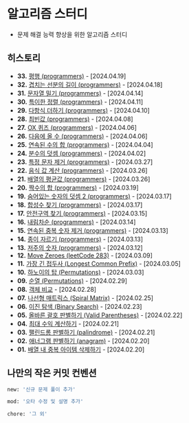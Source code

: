 # 알고리즘 스터디
- 문제 해결 능력 향상을 위한 알고리즘 스터디

## 히스토리
- **33.** [평행 (programmers)](https://github.com/logwaves/algorithms/blob/main/33/index.js) - [2024.04.19]
- **32.** [겹치는 선분의 길이 (programmers)](https://github.com/logwaves/algorithms/blob/main/32/index.js) - [2024.04.18]
- **31.** [문자열 밀기 (programmers)](https://github.com/logwaves/algorithms/blob/main/31/index.js) - [2024.04.14]
- **30.** [특이한 정렬 (programmers)](https://github.com/logwaves/algorithms/blob/main/30/index.js) - [2024.04.11]
- **29.** [다항식 더하기 (programmers)](https://github.com/logwaves/algorithms/blob/main/29/index.js) - [2024.04.10]
- **28.** [최빈값 (programmers)](https://github.com/logwaves/algorithms/blob/main/28/index.js) - [2024.04.08]
- **27.** [OX 퀴즈 (programmers)](https://github.com/logwaves/algorithms/blob/main/27/index.js) - [2024.04.06]
- **26.** [다음에 올 수 (programmers)](https://github.com/logwaves/algorithms/blob/main/26/index.js) - [2024.04.06]
- **25.** [연속된 수의 합 (programmers)](https://github.com/logwaves/algorithms/blob/main/25/index.js) - [2024.04.04]
- **24.** [분수의 덧셈 (programmers)](https://github.com/logwaves/algorithms/blob/main/24/index.js) - [2024.04.02]
- **23.** [특정 문자 제거 (programmers)](https://github.com/logwaves/algorithms/blob/main/23/index.js) - [2024.03.27]
- **22.** [음식 값 계산 (programmers)](https://github.com/logwaves/algorithms/blob/main/22/index.js) - [2024.03.26]
- **21.** [배열의 평균값 (programmers)](https://github.com/logwaves/algorithms/blob/main/21/index.js) - [2024.03.26]
- **20.** [짝수의 합 (programmers)](https://github.com/logwaves/algorithms/blob/main/20/index.js) - [2024.03.19]
- **19.** [숨어있는 숫자의 덧셈 2 (programmers)](https://github.com/logwaves/algorithms/blob/main/19/index.js) - [2024.03.17]
- **18.** [합성수 찾기 (programmers)](https://github.com/logwaves/algorithms/blob/main/18/index.js) - [2024.03.17]
- **17.** [안전구역 찾기 (programmers)](https://github.com/logwaves/algorithms/blob/main/17/index.js) - [2024.03.15]
- **16.** [내림차순 (programmers)](https://github.com/logwaves/algorithms/blob/main/16/index.js) - [2024.03.14]
- **15.** [연속된 중복 숫자 제거 (programmers)](https://github.com/logwaves/algorithms/blob/main/15/index.js) - [2024.03.13]
- **14.** [종이 자르기 (programmers)](https://github.com/logwaves/algorithms/blob/main/14/index.js) - [2024.03.13]
- **13.** [저주의 숫자 (programmers)](https://github.com/logwaves/algorithms/blob/main/13/index.js) - [2024.03.12]
- **12.** [Move Zeroes (leetCode 283)](https://github.com/logwaves/algorithms/blob/main/12/index.js) - [2024.03.09]
- **11.** [가장 긴 접두사 (Longest Common Prefix)](https://github.com/logwaves/algorithms/blob/main/11/index.js) - [2024.03.05]
- **10.** [하노이의 탑 (Permutations)](https://github.com/logwaves/algorithms/blob/main/10/index.js) - [2024.03.03]
- **09.** [순열 (Permutations)](https://github.com/logwaves/algorithms/blob/main/09/index.js) - [2024.02.29]
- **08.** [객체 비교](https://github.com/logwaves/algorithms/blob/main/08/index.js) - [2024.02.28]
- **07.** [나선형 매트릭스 (Spiral Matrix)](https://github.com/logwaves/algorithms/blob/main/07/index.js) - [2024.02.25]
- **06.** [이진 탐색 (Binary Search)](https://github.com/logwaves/algorithms/blob/main/06/index.js) - [2024.02.23]
- **05.** [올바른 괄호 판별하기 (Valid Parentheses)](https://github.com/logwaves/algorithms/blob/main/05/index.js) - [2024.02.22]
- **04.** [최대 수익 계산하기](https://github.com/logwaves/algorithms/blob/main/04/index.js) - [2024.02.21]
- **03.** [팰린드롬 판별하기 (palindrome)](https://github.com/logwaves/algorithms/blob/main/03/index.js) - [2024.02.21]
- **02.** [애너그램 판별하기 (anagram)](https://github.com/logwaves/algorithms/blob/main/02/index.js) - [2024.02.20]
- **01.** [배열 내 중복 아이템 삭제하기](https://github.com/logwaves/algorithms/blob/main/01/index.js) - [2024.02.20]

## 나만의 작은 커밋 컨벤션
```bash
new: '신규 문제 풀이 추가'

mod: '오타 수정 및 설명 추가'

chore: '그 외'
```

